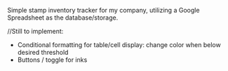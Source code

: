 Simple stamp inventory tracker for my company, utilizing a Google Spreadsheet as the database/storage. 


//Still to implement:
- Conditional formatting for table/cell display: change color when below desired threshold
- Buttons / toggle for inks

